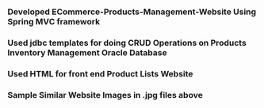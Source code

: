### Developed ECommerce-Products-Management-Website Using Spring MVC framework ###
### Used jdbc templates for doing CRUD Operations on Products Inventory Management Oracle Database ###
### Used HTML for front end Product Lists Website
### Sample Similar Website Images in .jpg files above
